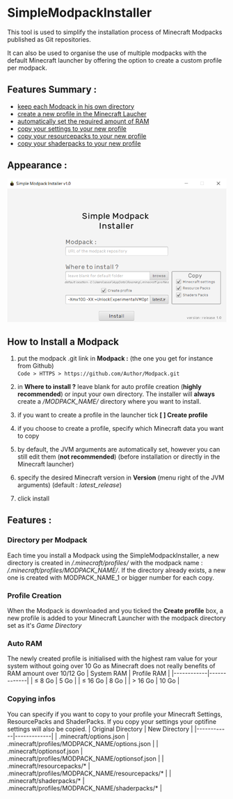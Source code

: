 # SimpleModpackInstaller #

This tool is used to simplify the installation process of Minecraft Modpacks published as Git repositories.

It can also be used to organise the use of multiple modpacks with the default Minecraft launcher by offering the option to create a custom profile per modpack. 


## Features Summary : ##
- [keep each Modpack in his own directory](#directory-per-modpack)
- [create a new profile in the Minecraft Laucher](#profile-creation)
- [automatically set the required amount of RAM](#auto-ram)
- [copy your settings to your new profile](#copying-infos)
- [copy your resourcepacks to your new profile](#copying-infos)
- [copy your shaderpacks to your new profile](#copying-infos)


## Appearance : ##

![Alt text](installer_appearance.png?raw=true "Appearance")

## How to Install a Modpack ##
1) put the modpack .git link in **Modpack :** (the one you get for instance from Github)  
`Code > HTTPS > https://github.com/Author/Modpack.git`  

2) in **Where to install ?** leave blank for auto profile creation (**highly recommended**) or input your own directory. The installer will **always** create a */MODPACK_NAME/* directory where you want to install.  

3) if you want to create a profile in the launcher tick **[ ] Create profile**  

4) if you choose to create a profile, specify which Minecraft data you want to copy  

5) by default, the JVM arguments are automatically set, however you can still edit them (**not recommended**) (before installation or directly in the Minecraft launcher)  

7) specify the desired Minecraft version in **Version** (menu right of the JVM arguments) (default : *latest_release*)  

8) click install


## Features : ##
### Directory per Modpack ###
Each time you install a Modpack using the SimpleModpackInstaller, 
a new directory is created in */.minecraft/profiles/* with the modpack name : */.minecraft/profiles/MODPACK_NAME/*.
If the directory already exists, a new one is created with MODPACK_NAME_1 or bigger number for each copy.
### Profile Creation ###
When the Modpack is downloaded and you ticked the **Create profile** box, a new profile is added to your Minecraft Launcher with the modpack directory set as it's *Game Directory*
### Auto RAM ###
The newly created profile is initialised with the highest ram value for your system
without going over 10 Go as Minecraft does not really benefits of RAM amount over 10/12 Go
| System RAM | Profile RAM |
|------------|-------------|
| ≤ 8 Go | 5 Go |
| ≤ 16 Go | 8 Go |
| > 16 Go | 10 Go |

### Copying infos ###
You can specify if you want to copy to your profile your Minecraft Settings, ResourcePacks and ShaderPacks.
If you copy your settings your optifine settings will also be copied. 
| Original Directory | New Directory |
|------------|-------------|
| .minecraft/options.json | .minecraft/profiles/MODPACK_NAME/options.json |
| .minecraft/optionsof.json | .minecraft/profiles/MODPACK_NAME/optionsof.json |
| .minecraft/resourcepacks/* | .minecraft/profiles/MODPACK_NAME/resourcepacks/* |
| .minecraft/shaderpacks/* | .minecraft/profiles/MODPACK_NAME/shaderpacks/* |
